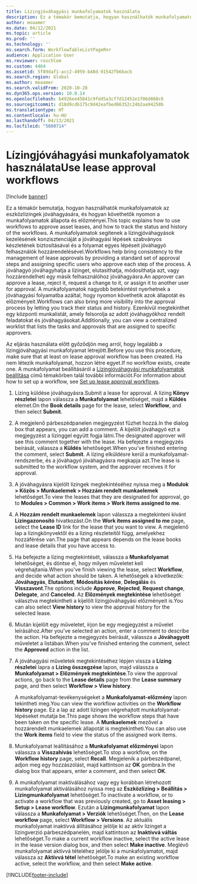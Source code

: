 ```yaml
---
title: Lízingjóváhagyási munkafolyamatok használata
description: Ez a témakör bemutatja, hogyan használhatók munkafolyamatok az eszközlízingek jóváhagyására, és hogyan követhetők nyomon a munkafolyamatok állapota és előzményei.
author: moaamer
ms.date: 04/12/2021
ms.topic: article
ms.prod: ''
ms.technology: ''
ms.search.form: WorkflowTableListPageRnr
audience: Application User
ms.reviewer: roschlom
ms.custom: 4464
ms.assetid: 5f89daf1-acc2-4959-b48d-91542fb6bacb
ms.search.region: Global
ms.author: moaamer
ms.search.validFrom: 2020-10-28
ms.dyn365.ops.version: 10.0.14
ms.openlocfilehash: b4926ee45841c9fdd5a3cf7d12452e1f06d868c6
ms.sourcegitcommit: d18d9cdb175c9d42eafbed66352c24b2aa94258b
ms.translationtype: HT
ms.contentlocale: hu-HU
ms.lasthandoff: 04/13/2021
ms.locfileid: "5880714"
---
```

# <a name="use-lease-approval-workflows"></a><span data-ttu-id="91529-103">Lízingjóváhagyási munkafolyamatok használata</span><span class="sxs-lookup"><span data-stu-id="91529-103">Use lease approval workflows</span></span>

[!include [banner](../includes/banner.md)]

<span data-ttu-id="91529-104">Ez a témakör bemutatja, hogyan használhatók munkafolyamatok az eszközlízingek jóváhagyására, és hogyan követhetők nyomon a munkafolyamatok állapota és előzményei.</span><span class="sxs-lookup"><span data-stu-id="91529-104">This topic explains how to use workflows to approve asset leases, and how to track the status and history of the workflows.</span></span> <span data-ttu-id="91529-105">A munkafolyamatok segítenek a lízingjóváhagyások kezelésének konzisztenciáját a jóváhagyási lépések szabványos készletének biztosításával és a folyamat egyes lépéseit jóváhagyó felhasználók hozzárendelésével.</span><span class="sxs-lookup"><span data-stu-id="91529-105">Workflows help bring consistency to the management of lease approvals by providing a standard set of approval steps and assigning specific users who approve each step of the process.</span></span> <span data-ttu-id="91529-106">A jóváhagyó jóváhagyhatja a lízinget, elutasíthatja, módosíthatja azt, vagy hozzárendelheti egy másik felhasználóhoz jóváhagyásra.</span><span class="sxs-lookup"><span data-stu-id="91529-106">An approver can approve a lease, reject it, request a change to it, or assign it to another user for approval.</span></span> <span data-ttu-id="91529-107">A munkafolyamatok nagyobb betekintést nyerhetnek a jóváhagyási folyamatba azáltal, hogy nyomon követhetik azok állapotát és előzményeit.</span><span class="sxs-lookup"><span data-stu-id="91529-107">Workflows can also bring more visibility into the approval process by letting you track their status and history.</span></span> <span data-ttu-id="91529-108">Ezenkívül megtekinthet egy központi munkalistát, amely felsorolja az adott jóváhagyókhoz rendelt feladatokat és jóváhagyásokat.</span><span class="sxs-lookup"><span data-stu-id="91529-108">Additionally, you can view a centralized worklist that lists the tasks and approvals that are assigned to specific approvers.</span></span>

<span data-ttu-id="91529-109">Az eljárás használata előtt győződjön meg arról, hogy legalább a lízingjóváhagyási munkafolyamat létrejött.</span><span class="sxs-lookup"><span data-stu-id="91529-109">Before you use this procedure, make sure that at least on lease approval workflow has been created.</span></span> <span data-ttu-id="91529-110">Ha nem létezik munkafolyamat, hozzon létre egyet.</span><span class="sxs-lookup"><span data-stu-id="91529-110">If no workflow exists, create one.</span></span> <span data-ttu-id="91529-111">A munkafolyamat beállításáról a [Lízingjóváhagyási munkafolyamatok beállítása](set-up-lease-wrkflw.md) című témakörben talál további információt.</span><span class="sxs-lookup"><span data-stu-id="91529-111">For information about how to set up a workflow, see [Set up lease approval workflows](set-up-lease-wrkflw.md).</span></span>

1. <span data-ttu-id="91529-112">Lízing küldése jóváhagyásra.</span><span class="sxs-lookup"><span data-stu-id="91529-112">Submit a lease for approval.</span></span> <span data-ttu-id="91529-113">A lízing **Könyv részletei** lapon válassza a **Munkafolyamat** lehetőséget, majd a **Küldés** elemet.</span><span class="sxs-lookup"><span data-stu-id="91529-113">On the **Book details** page for the lease, select **Workflow**, and then select **Submit**.</span></span>
2. <span data-ttu-id="91529-114">A megjelenő párbeszédpanelen megjegyzést fűzhet hozzá.</span><span class="sxs-lookup"><span data-stu-id="91529-114">In the dialog box that appears, you can add a comment.</span></span> <span data-ttu-id="91529-115">A kijelölt jóváhagyó ezt a megjegyzést a lízinggel együtt fogja látni.</span><span class="sxs-lookup"><span data-stu-id="91529-115">The designated approver will see this comment together with the lease.</span></span> <span data-ttu-id="91529-116">Ha befejezte a megjegyzés beírását, válassza a **Küldés** lehetőséget.</span><span class="sxs-lookup"><span data-stu-id="91529-116">When you've finished entering the comment, select **Submit**.</span></span> <span data-ttu-id="91529-117">A lízing elküldésre kerül a munkafolyamat-rendszerbe, és a jóváhagyó jóváhagyásra megkapja azt.</span><span class="sxs-lookup"><span data-stu-id="91529-117">The lease is submitted to the workflow system, and the approver receives it for approval.</span></span>
3. <span data-ttu-id="91529-118">A jóváhagyásra kijelölt lízingek megtekintéséhez nyissa meg a **Modulok \> Közös \> Munkaelemek \> Hozzám rendelt munkaelemek** lehetőséget.</span><span class="sxs-lookup"><span data-stu-id="91529-118">To view the leases that they are designated for approval, go to **Modules \> Common \> Work items \> Work items assigned to me**.</span></span>
4. <span data-ttu-id="91529-119">A **Hozzám rendelt munkaelemek** lapon válassza a megtekinteni kívánt **Lízingazonosító** hivatkozást.</span><span class="sxs-lookup"><span data-stu-id="91529-119">On the **Work items assigned to me** page, select the **Lease ID** link for the lease that you want to view.</span></span> <span data-ttu-id="91529-120">A megjelenő lap a lízingkönyvektől és a lízing részleteitől függ, amelyekhez hozzáférése van.</span><span class="sxs-lookup"><span data-stu-id="91529-120">The page that appears depends on the lease books and lease details that you have access to.</span></span>
5. <span data-ttu-id="91529-121">Ha befejezte a lízing megtekintését, válassza a **Munkafolyamat** lehetőséget, és döntse el, hogy milyen műveletet kell végrehajtania.</span><span class="sxs-lookup"><span data-stu-id="91529-121">When you've finish viewing the lease, select **Workflow**, and decide what action should be taken.</span></span> <span data-ttu-id="91529-122">A lehetőségek a következők: **Jóváhagyás**, **Elutasított**, **Módosítás kérése**, **Delegálás** és **Visszavont**.</span><span class="sxs-lookup"><span data-stu-id="91529-122">The options include **Approve**, **Rejected**, **Request change**, **Delegate**, and **Canceled**.</span></span> <span data-ttu-id="91529-123">Az **Előzmények megtekintése** lehetőséget választva megtekintheti a kijelölt lízingjóváhagyási előzményeit is.</span><span class="sxs-lookup"><span data-stu-id="91529-123">You can also select **View history** to view the approval history for the selected lease.</span></span>
6. <span data-ttu-id="91529-124">Miután kijelölt egy műveletet, írjon be egy megjegyzést a művelet leírásához.</span><span class="sxs-lookup"><span data-stu-id="91529-124">After you've selected an action, enter a comment to describe the action.</span></span> <span data-ttu-id="91529-125">Ha befejezte a megjegyzés beírását, válassza a **Jóváhagyott** műveletet a listában.</span><span class="sxs-lookup"><span data-stu-id="91529-125">When you've finished entering the comment, select the **Approved** action in the list.</span></span>
7. <span data-ttu-id="91529-126">A jóváhagyási műveletek megtekintéséhez lépjen vissza a **Lízing részletei** lapra a **Lízing összegzése** lapon, majd válassza a **Munkafolyamat \> Előzmények megtekintése**.</span><span class="sxs-lookup"><span data-stu-id="91529-126">To view the approval actions, go back to the **Lease details** page from the **Lease summary** page, and then select **Workflow \> View history**.</span></span>

    <span data-ttu-id="91529-127">A munkafolyamat-tevékenységeket a **Munkafolyamat-előzmény** lapon tekintheti meg.</span><span class="sxs-lookup"><span data-stu-id="91529-127">You can view the workflow activities on the **Workflow history** page.</span></span> <span data-ttu-id="91529-128">Ez a lap az adott lízingen végrehajtott munkafolyamat-lépéseket mutatja be.</span><span class="sxs-lookup"><span data-stu-id="91529-128">This page shows the workflow steps that have been taken on the specific lease.</span></span> <span data-ttu-id="91529-129">A **Munkaelemek** mezővel a hozzárendelt munkaelemek állapotát is megtekintheti.</span><span class="sxs-lookup"><span data-stu-id="91529-129">You can also use the **Work items** field to view the status of the assigned work items.</span></span>

8. <span data-ttu-id="91529-130">Munkafolyamat leállításához a **Munkafolyamat előzményei** lapon válassza a **Visszahívás** lehetőséget.</span><span class="sxs-lookup"><span data-stu-id="91529-130">To stop a workflow, on the **Workflow history** page, select **Recall**.</span></span> <span data-ttu-id="91529-131">Megjelenik a párbeszédpanel, adjon meg egy hozzászólást, majd kattintson az **OK** gombra.</span><span class="sxs-lookup"><span data-stu-id="91529-131">In the dialog box that appears, enter a comment, and then select **OK**.</span></span>
9. <span data-ttu-id="91529-132">A munkafolyamat inaktiválásához vagy egy korábban létrehozott munkafolyamat aktiválásához nyissa meg az **Eszközlízing \> Beállítás \> Lízingmunkafolyamat** lehetőséget.</span><span class="sxs-lookup"><span data-stu-id="91529-132">To inactivate a workflow, or to activate a workflow that was previously created, go to **Asset leasing \> Setup \> Lease workflow**.</span></span> <span data-ttu-id="91529-133">Ezután a **Lízingmunkafolyamat** lapon válassza a **Munkafolyamat \> Verziók** lehetőséget.</span><span class="sxs-lookup"><span data-stu-id="91529-133">Then, on the **Lease workflow** page, select **Workflow \> Versions**.</span></span> <span data-ttu-id="91529-134">Az aktuális munkafolyamat inaktívvá állításához jelölje ki az aktív lízinget a lízingverzió párbeszédpanelén, majd kattintson az **Inaktívvá váltás** lehetőséget.</span><span class="sxs-lookup"><span data-stu-id="91529-134">To make a current workflow inactive, select the active lease in the lease version dialog box, and then select **Make inactive**.</span></span> <span data-ttu-id="91529-135">Meglévő munkafolyamat aktívvá tételéhez jelölje ki a munkafolyamatot, majd válassza az **Aktívvá tétel** lehetőséget.</span><span class="sxs-lookup"><span data-stu-id="91529-135">To make an existing workflow active, select the workflow, and then select **Make active**.</span></span>


[!INCLUDE[footer-include](../../includes/footer-banner.md)]
